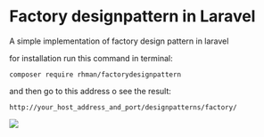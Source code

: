 # Factory designpattern in Laravel

A simple implementation of factory design pattern in laravel

for installation run this command in terminal:

`composer require rhman/factorydesignpattern`

and then go to this address o see the result:

`http://your_host_address_and_port/designpatterns/factory/`

<img src="https://i.ibb.co/vhFtmNk/Screenshot-from-2022-08-02-22-36-39.png" />
